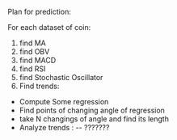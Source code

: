 Plan for prediction:

For each dataset of coin:

1. find MA
2. find OBV
3. find MACD
4. find RSI
5. find Stochastic Oscillator
6. Find trends:
- Compute Some regression
- Find points of changing angle of regression
- take N changings of angle and find its length
- Analyze trends : -- ???????